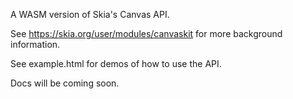A WASM version of Skia's Canvas API.

See https://skia.org/user/modules/canvaskit for more background information.

See example.html for demos of how to use the API.

Docs will be coming soon.

